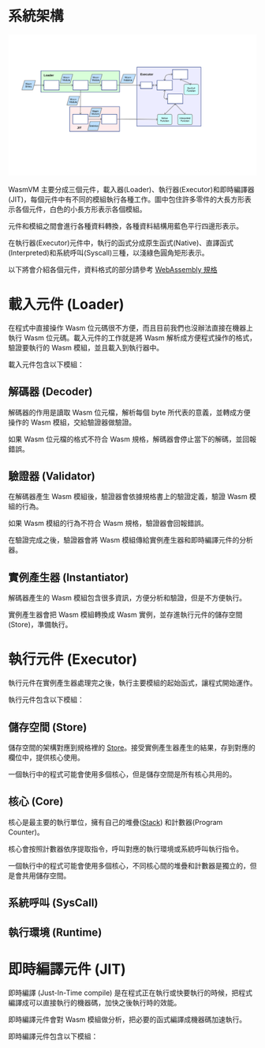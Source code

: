 # 系統架構

![](/docs/images/Structure.svg) 

WasmVM 主要分成三個元件，載入器(Loader)、執行器(Executor)和即時編譯器(JIT)，每個元件中有不同的模組執行各種工作。圖中包住許多零件的大長方形表示各個元件，白色的小長方形表示各個模組。

元件和模組之間會進行各種資料轉換，各種資料結構用藍色平行四邊形表示。

在執行器(Executor)元件中，執行的函式分成原生函式(Native)、直譯函式(Interpreted)和系統呼叫(Syscall)三種，以淺綠色圓角矩形表示。

以下將會介紹各個元件，資料格式的部分請參考 [WebAssembly 規格](https://webassembly.github.io/spec/core/index.html)

# 載入元件 (Loader)

在程式中直接操作 Wasm 位元碼很不方便，而且目前我們也沒辦法直接在機器上執行 Wasm 位元碼。載入元件的工作就是將 Wasm 解析成方便程式操作的格式，驗證要執行的 Wasm 模組，並且載入到執行器中。

載入元件包含以下模組：

## 解碼器 (Decoder)

解碼器的作用是讀取 Wasm 位元檔，解析每個 byte 所代表的意義，並轉成方便操作的 Wasm 模組，交給驗證器做驗證。

如果 Wasm 位元檔的格式不符合 Wasm 規格，解碼器會停止當下的解碼，並回報錯誤。

## 驗證器 (Validator)

在解碼器產生 Wasm 模組後，驗證器會依據規格書上的驗證定義，驗證 Wasm 模組的行為。

如果 Wasm 模組的行為不符合 Wasm 規格，驗證器會回報錯誤。

在驗證完成之後，驗證器會將 Wasm 模組傳給實例產生器和即時編譯元件的分析器。

## 實例產生器 (Instantiator)

解碼器產生的 Wasm 模組包含很多資訊，方便分析和驗證，但是不方便執行。

實例產生器會把 Wasm 模組轉換成 Wasm 實例，並存進執行元件的儲存空間(Store)，準備執行。

# 執行元件 (Executor)

執行元件在實例產生器處理完之後，執行主要模組的起始函式，讓程式開始運作。

執行元件包含以下模組：

## 儲存空間 (Store)

儲存空間的架構對應到規格裡的 [Store](https://webassembly.github.io/spec/core/exec/runtime.html#store)。接受實例產生器產生的結果，存到對應的欄位中，提供核心使用。

一個執行中的程式可能會使用多個核心，但是儲存空間是所有核心共用的。

## 核心 (Core)

核心是最主要的執行單位，擁有自己的堆疊([Stack](https://webassembly.github.io/spec/core/exec/runtime.html#stack)) 和計數器(Program Counter)。

核心會按照計數器依序提取指令，呼叫對應的執行環境或系統呼叫執行指令。

一個執行中的程式可能會使用多個核心，不同核心間的堆疊和計數器是獨立的，但是會共用儲存空間。

## 系統呼叫 (SysCall)

## 執行環境 (Runtime)

# 即時編譯元件 (JIT)

即時編譯 (Just-In-Time compile) 是在程式正在執行或快要執行的時候，把程式編譯成可以直接執行的機器碼，加快之後執行時的效能。

即時編譯元件會對 Wasm 模組做分析，把必要的函式編譯成機器碼加速執行。

即時編譯元件包含以下模組：